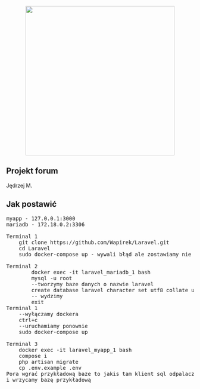 <p align="center"><a href="https://laravel.com" target="_blank"><img src="https://raw.githubusercontent.com/laravel/art/master/logo-lockup/5%20SVG/2%20CMYK/1%20Full%20Color/laravel-logolockup-cmyk-red.svg" width="400"></a></p>



## Projekt forum

Jędrzej M.

## Jak postawić
<pre>
myapp - 127.0.0.1:3000
mariadb - 172.18.0.2:3306

Terminal 1
    git clone https://github.com/Wapirek/Laravel.git
    cd Laravel
    sudo docker-compose up - wywali błąd ale zostawiamy nie zamykamy

Terminal 2
        docker exec -it laravel_mariadb_1 bash
        mysql -u root
        --tworzymy baze danych o nazwie laravel
        create database laravel character set utf8 collate utf8_polish_ci; 
        -- wydzimy 
        exit
Terminal 1
    --wyłączamy dockera
    ctrl+c
    --uruchamiamy ponownie
    sudo docker-compose up
    
Terminal 3
    docker exec -it laravel_myapp_1 bash
    compose i
    php artisan migrate
    cp .env.example .env
Pora wgrać przykładową baze to jakis tam klient sql odpalacz i łaczyś po ip 172.18.0.2:3306
i wrzycamy bazę przykładową 
</pre>
